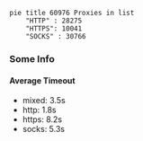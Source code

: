 
```mermaid
pie title 60976 Proxies in list
    "HTTP" : 28275
    "HTTPS": 10041
    "SOCKS" : 30766
```

### Some Info
#### Average Timeout

- mixed: 3.5s
- http: 1.8s
- https: 8.2s
- socks: 5.3s